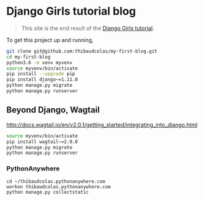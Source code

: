 # Django Girls tutorial blog

> This site is the end result of the [Django Girls tutorial](https://tutorial.djangogirls.org/).

To get this project up and running,

```sh
git clone git@github.com:thibaudcolas/my-first-blog.git
cd my-first-blog
python3.6 -m venv myvenv
source myvenv/bin/activate
pip install --upgrade pip
pip install django~=1.11.0
python manage.py migrate
python manage.py runserver
```

## Beyond Django, Wagtail

http://docs.wagtail.io/en/v2.0.1/getting_started/integrating_into_django.html

```sh
source myvenv/bin/activate
pip install wagtail~=2.0.0
python manage.py migrate
python manage.py runserver
```

### PythonAnywhere

```
cd ~/thibaudcolas.pythonanywhere.com
workon thibaudcolas.pythonanywhere.com
python manage.py collectstatic
```
